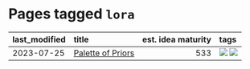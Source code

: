 # Pages tagged `lora`

|last_modified|title|est. idea maturity|tags
|:---|:---|---:|:---|
|2023-07-25|[Palette of Priors](../palette_of_priors.md)|533|[![](https://img.shields.io/badge/tag-experimental-da6994)](../tags/experimental.md) [![](https://img.shields.io/badge/tag-lora-a68128)](../tags/lora.md)|